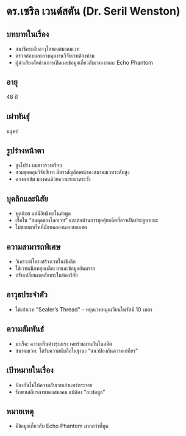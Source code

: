 # ดร.เซริล เวนด์สตัน (Dr. Seril Wenston)

## บทบาทในเรื่อง
- สมาชิกระดับอาวุโสของสมาคมเวท
- ตรวจสอบและควบคุมงานวิจัยเวทต้องห้าม
- ผู้นำเสียงคัดค้านการเปิดเผยข้อมูลเกี่ยวกับเวทเงาและ Echo Phantom

## อายุ
48 ปี

## เผ่าพันธุ์
มนุษย์

## รูปร่างหน้าตา
- สูงโปร่ง ผมขาวรวบเรียบ
- สวมชุดคลุมวิจัยสีเทา มีตราสัญลักษณ์ของสมาคมเวทระดับสูง
- ดวงตาเข้ม มองคนด้วยความระแวดระวัง

## บุคลิกและนิสัย
- พูดน้อย แต่มีอิทธิพลในคำพูด
- เชื่อใน “สมดุลของโลกเวท” และต่อต้านการขุดคุ้ยอดีตที่อาจเปิดประตูหายนะ
- ไม่ชอบมาเร็คที่มักทดลองนอกขอบเขต

## ความสามารถพิเศษ
- วิเคราะห์โครงสร้างเวทในเชิงลึก
- ใช้เวทผนึกหยุดผลึกเวทและข้อมูลอันตราย
- ปรับเปลี่ยนเขตอักขระในห้องวิจัย

## อาวุธประจำตัว
- ไม้เท้าเวท "Sealer’s Thread" – หยุดเวทหมุนเวียนในรัศมี 10 เมตร

## ความสัมพันธ์
- มาเร็ค: ความเห็นต่างรุนแรง เคยร่วมงานกันในอดีต
- สมาคมเวท: ได้รับความนับถือในฐานะ “แนวป้องกันความเสถียร”

## เป้าหมายในเรื่อง
- ป้องกันไม่ให้ความลับเวทเก่าแพร่กระจาย
- รักษาเสถียรภาพของสมาคม แม้ต้อง “ลบข้อมูล”

## หมายเหตุ
- มีข้อมูลเกี่ยวกับ Echo Phantom มากกว่าที่พูด

